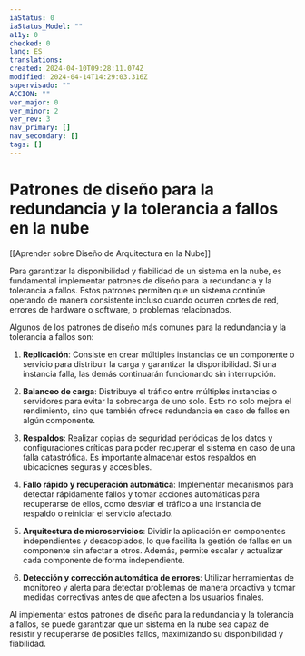 ```yaml
---
iaStatus: 0
iaStatus_Model: ""
a11y: 0
checked: 0
lang: ES
translations: 
created: 2024-04-10T09:28:11.074Z
modified: 2024-04-14T14:29:03.316Z
supervisado: ""
ACCION: ""
ver_major: 0
ver_minor: 2
ver_rev: 3
nav_primary: []
nav_secondary: []
tags: []
---
```

# Patrones de diseño para la redundancia y la tolerancia a fallos en la nube

[[Aprender sobre Diseño de Arquitectura en la Nube]]

Para garantizar la disponibilidad y fiabilidad de un sistema en la nube, es fundamental implementar patrones de diseño para la redundancia y la tolerancia a fallos. Estos patrones permiten que un sistema continúe operando de manera consistente incluso cuando ocurren cortes de red, errores de hardware o software, o problemas relacionados.

Algunos de los patrones de diseño más comunes para la redundancia y la tolerancia a fallos son:

1. **Replicación**: Consiste en crear múltiples instancias de un componente o servicio para distribuir la carga y garantizar la disponibilidad. Si una instancia falla, las demás continuarán funcionando sin interrupción.

2. **Balanceo de carga**: Distribuye el tráfico entre múltiples instancias o servidores para evitar la sobrecarga de uno solo. Esto no solo mejora el rendimiento, sino que también ofrece redundancia en caso de fallos en algún componente.

3. **Respaldos**: Realizar copias de seguridad periódicas de los datos y configuraciones críticas para poder recuperar el sistema en caso de una falla catastrófica. Es importante almacenar estos respaldos en ubicaciones seguras y accesibles.

4. **Fallo rápido y recuperación automática**: Implementar mecanismos para detectar rápidamente fallos y tomar acciones automáticas para recuperarse de ellos, como desviar el tráfico a una instancia de respaldo o reiniciar el servicio afectado.

5. **Arquitectura de microservicios**: Dividir la aplicación en componentes independientes y desacoplados, lo que facilita la gestión de fallas en un componente sin afectar a otros. Además, permite escalar y actualizar cada componente de forma independiente.

6. **Detección y corrección automática de errores**: Utilizar herramientas de monitoreo y alerta para detectar problemas de manera proactiva y tomar medidas correctivas antes de que afecten a los usuarios finales.

Al implementar estos patrones de diseño para la redundancia y la tolerancia a fallos, se puede garantizar que un sistema en la nube sea capaz de resistir y recuperarse de posibles fallos, maximizando su disponibilidad y fiabilidad.
